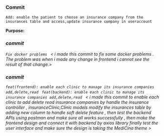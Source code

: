 ### Commit
`Add: enable the patient to choose an insurance company from the insurances table and access,update insurance company in useraccount`

**Purpose:**  
<i made this commit to enable the patient to add insurance company when they in register form also he will be able to modify or delete the associated insurance comapny from the user account pag.>


### commit 
`Fix docker problems `
< i made this commit to fix some docker problems . The problem was when i made any change in frontend i cannot see the result of that change.>



### commit 
`feat(frontend): enable each clinic to manage its insurance companies add,delete,read `
`feat(backend): enable each clinic to manage its insurance companies add,delete,read `
< i made this commit to enable each clinic to add delete read insurance companies by handle the insurance controller , insuranceClinic,Clinic models modify the insurances table by adding new column to handle soft delete feature , then test the backend APIs using postman and make sure all works successfully , then make the frontend design and connect it with backend by axios library finally test the user interface and make sure the design is taking the MediCina theme >

